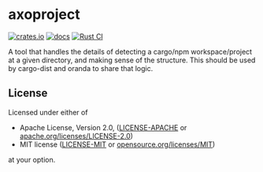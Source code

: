 # axoproject

[![crates.io](https://img.shields.io/crates/v/axoproject.svg)](https://crates.io/crates/axoproject)
[![docs](https://docs.rs/axoproject/badge.svg)](https://docs.rs/axoproject)
[![Rust CI](https://github.com/axodotdev/axoproject/workflows/Rust%20CI/badge.svg?branch=main)](https://github.com/axodotdev/axoproject/actions/workflows/ci.yml)

A tool that handles the details of detecting a cargo/npm workspace/project at a given directory,
and making sense of the structure. This should be used by cargo-dist and oranda to share that logic.

## License

Licensed under either of

* Apache License, Version 2.0, ([LICENSE-APACHE](LICENSE-APACHE) or [apache.org/licenses/LICENSE-2.0](https://www.apache.org/licenses/LICENSE-2.0))
* MIT license ([LICENSE-MIT](LICENSE-MIT) or [opensource.org/licenses/MIT](https://opensource.org/licenses/MIT))

at your option.
